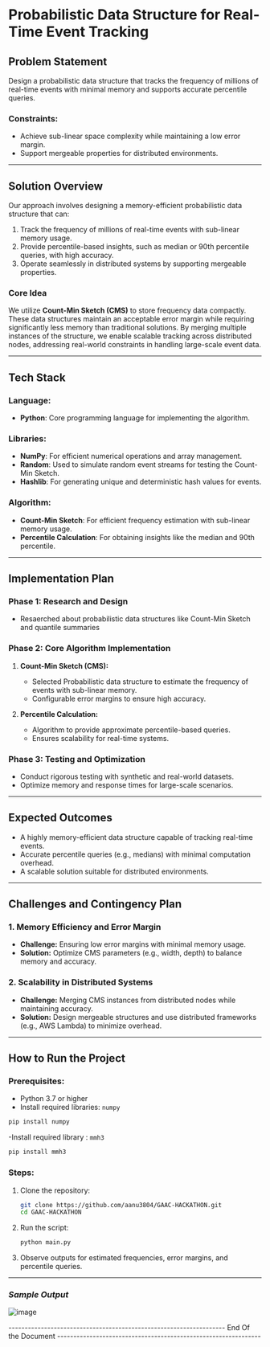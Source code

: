 # Probabilistic Data Structure for Real-Time Event Tracking

## Problem Statement
Design a probabilistic data structure that tracks the frequency of millions of real-time events with minimal memory and supports accurate percentile queries.

### Constraints:
- Achieve sub-linear space complexity while maintaining a low error margin.
- Support mergeable properties for distributed environments.

---

## Solution Overview
Our approach involves designing a memory-efficient probabilistic data structure that can:

1. Track the frequency of millions of real-time events with sub-linear memory usage.
2. Provide percentile-based insights, such as median or 90th percentile queries, with high accuracy.
3. Operate seamlessly in distributed systems by supporting mergeable properties.

### Core Idea
We utilize **Count-Min Sketch (CMS)** to store frequency data compactly. These data structures maintain an acceptable error margin while requiring significantly less memory than traditional solutions. By merging multiple instances of the structure, we enable scalable tracking across distributed nodes, addressing real-world constraints in handling large-scale event data.

---

## Tech Stack

### **Language:**
- **Python**: Core programming language for implementing the algorithm.

### **Libraries:**
- **NumPy**: For efficient numerical operations and array management.
- **Random**: Used to simulate random event streams for testing the Count-Min Sketch.
- **Hashlib**: For generating unique and deterministic hash values for events.

### **Algorithm:**
- **Count-Min Sketch**: For efficient frequency estimation with sub-linear memory usage.
- **Percentile Calculation**: For obtaining insights like the median and 90th percentile.

---

## Implementation Plan

### **Phase 1: Research and Design**
- Resaerched about probabilistic data structures like Count-Min Sketch and quantile summaries

### **Phase 2: Core Algorithm Implementation**
1. **Count-Min Sketch (CMS):**
   - Selected Probabilistic data structure to estimate the frequency of events with sub-linear memory.
   - Configurable error margins to ensure high accuracy.

2. **Percentile Calculation:**
   - Algorithm to provide approximate percentile-based queries.
   - Ensures scalability for real-time systems.

### **Phase 3: Testing and Optimization**
- Conduct rigorous testing with synthetic and real-world datasets.
- Optimize memory and response times for large-scale scenarios.

---

## Expected Outcomes
- A highly memory-efficient data structure capable of tracking real-time events.
- Accurate percentile queries (e.g., medians) with minimal computation overhead.
- A scalable solution suitable for distributed environments.


---

## Challenges and Contingency Plan

### **1. Memory Efficiency and Error Margin**
- **Challenge:** Ensuring low error margins with minimal memory usage.
- **Solution:** Optimize CMS parameters (e.g., width, depth) to balance memory and accuracy.

### **2. Scalability in Distributed Systems**
- **Challenge:** Merging CMS instances from distributed nodes while maintaining accuracy.
- **Solution:** Design mergeable structures and use distributed frameworks (e.g., AWS Lambda) to minimize overhead.
---

## How to Run the Project

### **Prerequisites:**
- Python 3.7 or higher
- Install required libraries: `numpy`

```bash
pip install numpy
```
-Install required library : `mmh3`
```bash
pip install mmh3
```

### **Steps:**
1. Clone the repository:
   ```bash
   git clone https://github.com/aanu3804/GAAC-HACKATHON.git
   cd GAAC-HACKATHON
   ```
2. Run the script:
   ```bash
   python main.py
   ```
3. Observe outputs for estimated frequencies, error margins, and percentile queries.

---
### *Sample Output*
![image](https://github.com/user-attachments/assets/6dce5838-a0c1-4dea-b868-bb18fa5ac2ec)

------------------------------------------------------------------- End Of the Document ---------------------------------------------------------------
